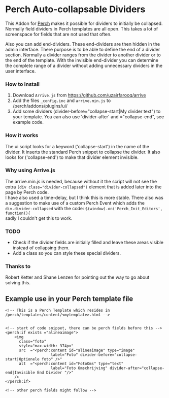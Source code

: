 # Perch Auto-collapsable Dividers

This Addon for [Perch](http://grabaperch.com) makes it possible for dividers to initially be collapsed. 
Normally field dividers in Perch templates are all open. This takes a lot of screenspace for fields that are not used that often.

Also you can add end-dividers. 
These end-dividers are then hidden in the admin interface. There purpose is to be able to define the end of a divider section.
Normally a divider ranges from the divider to another divider or to the end of the template. With the invisible end-divider you can determine the complete range of a divider without adding unnecessary dividers in the user interface.

### How to install
1. Download `Arrive.js` from https://github.com/uzairfarooq/arrive
2. Add the files `_config.inc` and `arrive.min.js` to /perch/addons/plugins/ui/
3. Add some dividers (divider-before="collapse-start|My divider text") to your template. You can also use 'divider-after' and ="collapse-end", see example code.    


### How it works
The ui script looks for a keyword ('collapse-start') in the name of the divider. It inserts the standard Perch snippet to collapse the divider.
It also looks for ('collapse-end') to make that divider element invisible.

### Why using Arrive.js
The arrive.min.js is needed, because without it the script will not see the extra `(div class="divider-collapsed")` element that is added later into the page by Perch code.  
I have also used a time-delay, but I think this is more stable. There also was a suggestion to make use of a custom Perch Event which adds the `div.divider-collapsed` with the code: `$(window).on('Perch_Init_Editors', function(){`  
sadly I couldn't get this to work. 

### TODO   
- Check if the divider fields are initially filled and leave these areas visible instead of collapsing them.  
- Add a class so you can style these special dividers.

### Thanks to
Robert Ketter and Shane Lenzen for pointing out the way to go about solving this.


## Example use in your Perch template file
~~~
<!-- This is a Perch Template which resides in /perch/templates/content/<mytemplate>.html -->


<!-- start of code snippet, there can be perch fields before this -->
<perch:if exists ="alineaimage"> 
    <img
      class="foto" 
      style="max-width: 374px" 
      src  ="<perch:content id="alineaimage" type="image" 
                    label="Foto" divider-before="collapse-start|Optionele foto" />"        
      alt  ="<perch:content id="FotoOms" type="text" 
                    label="Foto Omschrijving" divider-after="collapse-end|Invisible End Divider "/>" 
    /> 
</perch:if>

<!-- other perch fields might follow -->
~~~
